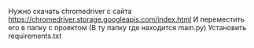 Нужно скачать chromedriver с сайта https://chromedriver.storage.googleapis.com/index.html
И переместить его в папку с проектом (В ту папку где находится main.py)
Установить requirements.txt
